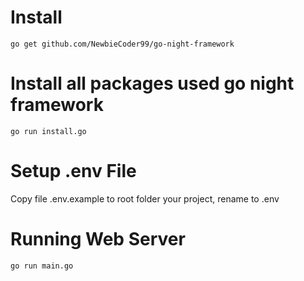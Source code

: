 # Install
	go get github.com/NewbieCoder99/go-night-framework

# Install all packages used go night framework
	go run install.go

# Setup .env File
Copy file .env.example to root folder your project, rename to .env

# Running Web Server
	go run main.go